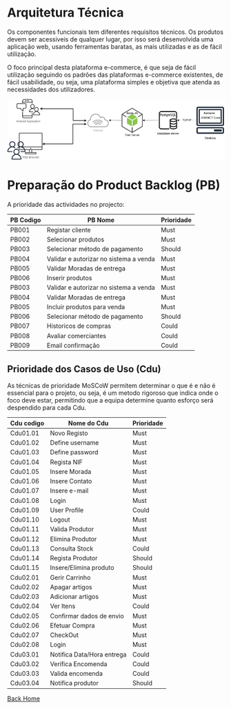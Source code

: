 # Arquitetura Técnica

Os componentes funcionais tem diferentes requisitos técnicos. Os produtos devem ser acessiveis de qualquer lugar, por isso será desenvolvida uma aplicação web, usando ferramentas baratas, as mais utilizadas e as de fácil utilização.

O foco principal desta plataforma e-commerce, é que seja de fácil utilização seguindo os padrões das plataformas e-commerce existentes, de fácil usabilidade, ou seja, uma plataforma simples e objetiva que atenda as necessidades dos utilizadores.

![image](Images\ArquiteturaTecnica.png)

# Preparação do Product Backlog (PB)
A prioridade das actividades no projecto:  

**PB Codigo**   |   **PB Nome** |   **Prioridade** 
-----|-----|----- 
PB001           |   Registar cliente    |   Must    
PB002           |   Selecionar produtos |   Must    
PB003           |   Selecionar método de pagamento  |   Should  
PB004           |   Validar e autorizar no sistema a venda  |   Must    
PB005   |   Validar Moradas de entrega   |  Must       
PB006   |   Inserir produtos   |    Must     
PB003           |   Validar e autorizar no sistema a venda  |   Must    
PB004   |   Validar Moradas de entrega   | Must  
PB005   |   Incluir produtos para venda    |    Must
PB006           |   Selecionar método de pagamento  |   Should    
PB007   |   Historicos de compras   |   Could         
PB008   |   Avaliar comerciantes    |   Could       
PB009   |   Email confirmação      |     Could

## Prioridade dos Casos de Uso (Cdu)

As técnicas de prioridade MoSCoW permitem determinar  o que é e não é essencial para o projeto, ou seja, é um metodo rigoroso que indica onde o foco deve estar, permitindo que a equipa determine quanto esforço será despendido para cada Cdu. 

Cdu codigo |Nome do Cdu| Prioridade
-----|-----|-----
Cdu01.01 | Novo Registo | Must
Cdu01.02 | Define username| Must
Cdu01.03 | Define password | Must
Cdu01.04 | Regista NIF | Must
Cdu01.05 | Insere Morada| Must
Cdu01.06 | Insere Contato | Must
Cdu01.07 | Insere e-mail | Must
Cdu01.08 | Login | Must
Cdu01.09 | User Profile | Could
Cdu01.10 | Logout | Must
Cdu01.11 | Valida Produtor | Must
Cdu01.12 | Elimina Produtor | Must
Cdu01.13 | Consulta Stock | Could
Cdu01.14 | Regista Produtor | Should
Cdu01.15 | Insere/Elimina produto | Should
Cdu02.01 | Gerir Carrinho | Must
Cdu02.02 | Apagar artigos | Must
Cdu02.03 | Adicionar artigos | Must
Cdu02.04 | Ver Itens| Could
Cdu02.05 | Confirmar dados de envio | Must
Cdu02.06 | Efetuar Compra | Must
Cdu02.07 | CheckOut | Must
Cdu02.08 | Login | Must
Cdu03.01 | Notifica Data/Hora entrega | Could
Cdu03.02 | Verifica Encomenda | Could
Cdu03.03 | Valida encomenda | Could
Cdu03.04 | Notifica produtor | Should


[Back Home](Home)